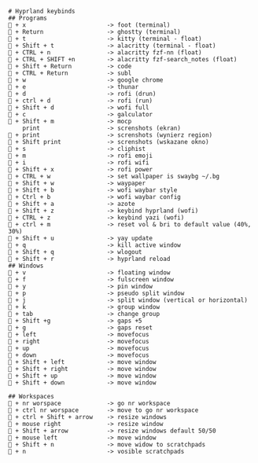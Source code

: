     # Hyprland keybinds         
    ## Programs
     + x                       -> foot (terminal)
     + Return                  -> ghostty (terminal)
     + t                       -> kitty (terminal - float)
     + Shift + t               -> alacritty (terminal - float)
     + CTRL + n                -> alacritty fzf-nn (float)
     + CTRL + SHIFT +n         -> alacritty fzf-search_notes (float)
     + Shift + Return          -> code
     + CTRL + Return           -> subl
     + w                       -> google chrome
     + e                       -> thunar
     + d                       -> rofi (drun)
     + ctrl + d                -> rofi (run)
     + Shift + d               -> wofi full
     + c                       -> galculator
     + Shift + m               -> mocp
        print                   -> screnshots (ekran)
     + print                   -> screnshots (wynierz region)
     + Shift print             -> screnshots (wskazane okno)
     + s                       -> cliphist
     + m                       -> rofi emoji
     + i                       -> rofi wifi
     + Shift + x               -> rofi power
     + CTRL + w                -> set wallpaper is swaybg ~/.bg
     + Shift + w               -> waypaper
     + Shift + b               -> wofi waybar style
     + Ctrl + b                -> wofi waybar config
     + Shift + a               -> azote
     + Shift + z               -> keybind hyprland (wofi)
     + CTRL + z                -> keybind yazi (wofi)
     + ctrl + m                -> reset vol & bri to default value (40%, 30%)
     + Shift + u               -> yay update
     + q                       -> kill active window
     + Shift + q               -> wlogout
     + Shift + r               -> hyprland reload
    ## Windows
     + v                       -> floating window
     + f                       -> fulscreen window
     + y                       -> pin window
     + p                       -> pseudo split window
     + j                       -> split window (vertical or horizontal)
     + k                       -> group window
     + tab                     -> change group
     + Shift +g                -> gaps +5
     + g                       -> gaps reset
     + left                    -> movefocus
     + right                   -> movefocus
     + up                      -> movefocus
     + down                    -> movefocus
     + Shift + left            -> move window
     + Shift + right           -> move window
     + Shift + up              -> move window
     + Shift + down            -> move window

    ## Workspaces
     + nr worspace             -> go nr workspace
     + ctrl nr worspace        -> move to go nr workspace
     + ctrl + Shift + arrow    -> resize windows
     + mouse right             -> resize window
     + Shift + arrow           -> resize windows default 50/50
     + mouse left              -> move window
     + Shift + n               -> move widow to scratchpads
     + n                       -> vosible scratchpads
